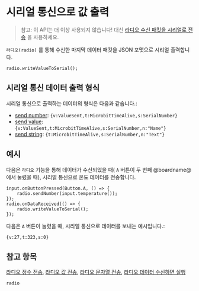 # 시리얼 통신으로 값 출력

> 참고: 이 API는 더 이상 사용되지 않습니다! 대신 [라디오 수신 패킷을 시리얼로 전송](/reference/radio/write-received-packet-to-serial) 을 사용하세요.

`라디오(radio)` 를 통해 수신한 마지막 데이터 패킷을 JSON 포맷으로 시리얼 출력합니다.

```sig
radio.writeValueToSerial();
```

## 시리얼 통신 데이터 출력 형식

시리얼 통신으로 출력하는 데이터의 형식은 다음과 같습니다.:

- [send number](/reference/radio/send-number): ```{v:ValueSent,t:MicrobitTimeAlive,s:SerialNumber}```
- [send value](/reference/radio/send-value): ```{v:ValueSent,t:MicrobitTimeAlive,s:SerialNumber,n:"Name"}```
- [send string](/reference/radio/send-string): ```{t:MicrobitTimeAlive,s:SerialNumber,n:"Text"}```

## 예시

다음은 ```라디오``` 기능을 통해 데이터가 수신되었을 때( `A` 버튼이 두 번째 @boardname@ 에서 눌렸을 때), 시리얼 통신으로 온도 데이터를 전송합니다.

```blocks
input.onButtonPressed(Button.A, () => {
    radio.sendNumber(input.temperature());
});
radio.onDataReceived(() => {
    radio.writeValueToSerial();
});
```

다음은 `A` 버튼이 눌렸을 때, 시리얼 통신으로 데이터를 보내는 예시입니다.:

```Text
{v:27,t:323,s:0}
```

## 참고 항목

[라디오 정수 전송](/reference/radio/send-number), [라디오 값 전송](/reference/radio/send-value), [라디오 문자열 전송](/reference/radio/send-string), [라디오 데이터 수신하면 실행](/reference/radio/on-data-packet-received)

```package
radio
```